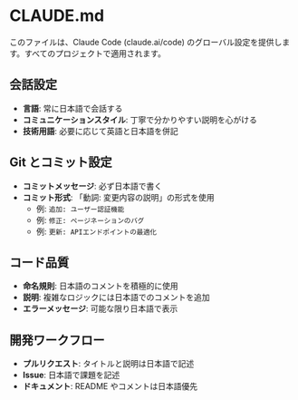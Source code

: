 # CLAUDE.md

このファイルは、Claude Code (claude.ai/code) のグローバル設定を提供します。すべてのプロジェクトで適用されます。

## 会話設定

- **言語**: 常に日本語で会話する
- **コミュニケーションスタイル**: 丁寧で分かりやすい説明を心がける
- **技術用語**: 必要に応じて英語と日本語を併記

## Git とコミット設定

- **コミットメッセージ**: 必ず日本語で書く
- **コミット形式**: 「動詞: 変更内容の説明」の形式を使用
  - 例: `追加: ユーザー認証機能`
  - 例: `修正: ページネーションのバグ`
  - 例: `更新: APIエンドポイントの最適化`

## コード品質

- **命名規則**: 日本語のコメントを積極的に使用
- **説明**: 複雑なロジックには日本語でのコメントを追加
- **エラーメッセージ**: 可能な限り日本語で表示

## 開発ワークフロー

- **プルリクエスト**: タイトルと説明は日本語で記述
- **Issue**: 日本語で課題を記述
- **ドキュメント**: README やコメントは日本語優先
